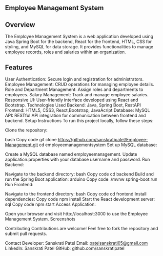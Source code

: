 ## Employee Management System


## Overview

The Employee Management System is a web application developed using Java Spring Boot for the backend, React for the frontend, HTML, CSS for styling, and MySQL for data storage. It provides functionalities to manage employee records, roles and salaries within an organization.

## Features
User Authentication: Secure login and registration for administrators.
Employee Management: CRUD operations for managing employee details.
Role and Department Management: Assign roles and departments to employees.
Salary Management: Track and manage employee salaries.
Responsive UI: User-friendly interface developed using React and Bootstrap.
Technologies Used
Backend: Java, Spring Boot, RestAPI
Frontend: HTML5, CSS3, React,Bootstrap, JavaAcript
Database: MySQL
API: RESTful API integration for communication between frontend and backend.
Setup Instructions
To run this project locally, follow these steps:

Clone the repository:

bash
Copy code
git clone <https://github.com/sanskratipatel/Employee-Management.git>
cd employeemanagementsystem
Set up MySQL database:

Create a MySQL database named employeemanagement.
Update application.properties with your database username and password.
Run Backend:

Navigate to the backend directory:
bash
Copy code
cd backend
Build and run the Spring Boot application:
arduino
Copy code
./mvnw spring-boot:run
Run Frontend:

Navigate to the frontend directory:
bash
Copy code
cd frontend
Install dependencies:
Copy code
npm install
Start the React development server:
sql
Copy code
npm start
Access Application:

Open your browser and visit http://localhost:3000 to use the Employee Management System.
Screenshots


Contributing
Contributions are welcome! Feel free to fork the repository and submit pull requests.

Contact
Developer: Sanskrati Patel
Email: patelsanskrati05@gmail.com
LinkedIn: Sanskrati Patel
GitHub: github.com/sanskratipatel
